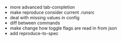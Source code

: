 * more advanced tab-completion
* make reproduce consider current .runsrc
* deal with missing values in config
* diff between commands
* make change how toggle flags are read in from json
* add reproduce-to-spec
